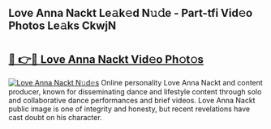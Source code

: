 ## Love Anna Nackt Le𝚊k𝚎d N𝚞𝚍e - Part-tfi Vid𝚎o Photos Le𝚊ks CkwjN

# <h2><a href="http://fb2lh8.evod.top/?m=Love+Anna+Nackt">🔗 👉🔴 Love Anna Nackt Vid𝚎o Ph𝚘t𝚘s</a></h2>

[![Love Anna Nackt N𝚞d𝚎s](https://i.imgur.com/8V9OHl7.gif)](http://fb2lh8.evod.top/?m=Love+Anna+Nackt)
Online personality Love Anna Nackt and content producer, known for disseminating dance and lifestyle content through solo and collaborative dance performances and brief videos. Love Anna Nackt public image is one of integrity and honesty, but recent revelations have cast doubt on his character. 
